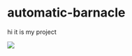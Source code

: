 # automatic-barnacle
<p>hi it is my project </p>
<img src="https://images-na.ssl-images-amazon.com/images/I/7149-GhpENL._SR600%2C315_PIWhiteStrip%2CBottomLeft%2C0%2C35_SCLZZZZZZZ_.png">
